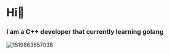 <h1> Hi👋</h1>
<h3>I am a C++ developer that currently learning golang</h3>

![1519863657038](https://user-images.githubusercontent.com/95048103/161373562-f82e4ff5-0877-416e-adbd-3d12be09d704.jpg)

